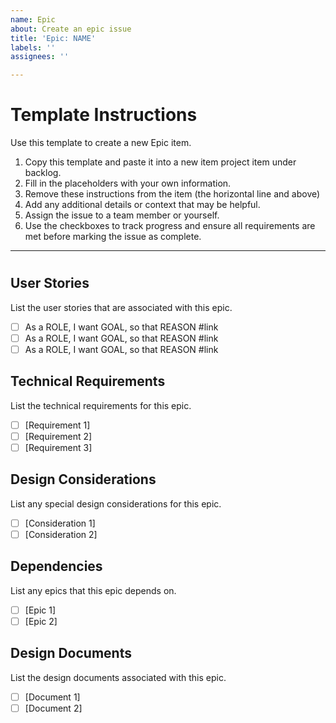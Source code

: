 ```yaml
---
name: Epic
about: Create an epic issue
title: 'Epic: NAME'
labels: ''
assignees: ''

---
```


# Template Instructions

Use this template to create a new Epic item.

1. Copy this template and paste it into a new item project item under backlog.
2. Fill in the placeholders with your own information.
3. Remove these instructions from the item (the horizontal line and above)
4. Add any additional details or context that may be helpful.
5. Assign the issue to a team member or yourself.
6. Use the checkboxes to track progress and ensure all requirements are met before marking the issue as complete.

---

# <Epic Title>

## User Stories

List the user stories that are associated with this epic.

- [ ] As a ROLE, I want GOAL, so that REASON #link
- [ ] As a ROLE, I want GOAL, so that REASON #link
- [ ] As a ROLE, I want GOAL, so that REASON #link

## Technical Requirements

List the technical requirements for this epic.

- [ ] [Requirement 1]
- [ ] [Requirement 2]
- [ ] [Requirement 3]

## Design Considerations

List any special design considerations for this epic.

- [ ] [Consideration 1]
- [ ] [Consideration 2]

## Dependencies

List any epics that this epic depends on.

- [ ] [Epic 1]
- [ ] [Epic 2]

## Design Documents

List the design documents associated with this epic.

- [ ] [Document 1]
- [ ] [Document 2]
